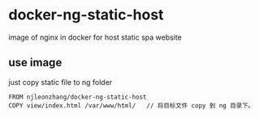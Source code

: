 # docker-ng-static-host

image of nginx in docker for host static spa website

## use image
just copy static file to ng folder

```
FROM njleonzhang/docker-ng-static-host
COPY view/index.html /var/www/html/   // 将目标文件 copy 到 ng 目录下。
```